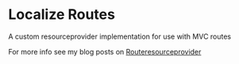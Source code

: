 Localize Routes
==================

A custom resourceprovider implementation for use with MVC routes

For more info see my blog posts on [Routeresourceprovider](http://www.wimpool.nl/blog/DotNet/routeresourceprovider)
